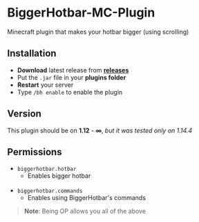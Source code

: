 # BiggerHotbar-MC-Plugin
Minecraft plugin that makes your hotbar bigger (using scrolling)

## Installation
* **Download** latest release from **[releases](https://github.com/MP3Martin/BiggerHotbar-MC-Plugin/releases)**
* Put the `.jar` file in your **plugins folder**
* **Restart** your server
* Type `/bh enable` to enable the plugin

## Version
This plugin should be on **1.12** - **∞**, *but it was tested only on 1.14.4*

## Permissions
* `biggerhotbar.hotbar`
  * Enables bigger hotbar <br><br>
* `biggerhotbar.commands`
  * Enables using BiggerHotbar's commands
  
> **Note**: Being OP allows you all of the above
